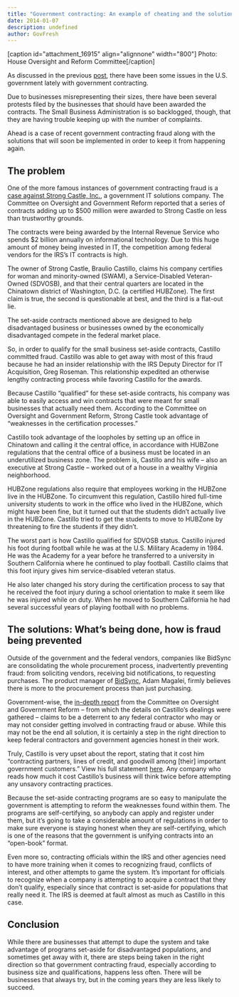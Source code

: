 ```yaml
---
title: "Government contracting: An example of cheating and the solutions"
date: 2014-01-07
description: undefined
author: GovFresh
---
```


[caption id="attachment_16915" align="alignnone" width="800"] Photo: House Oversight and Reform Committee[/caption]

As discussed in the previous <a href="http://govfresh.com/2013/12/government-contracting-business-size-implications-cheating/">post</a>, there have been some issues in the U.S. government lately with government contracting. 

Due to businesses misrepresenting their sizes, there have been several protests filed by the businesses that should have been awarded the contracts. The Small Business Administration is so backlogged, though, that they are having trouble keeping up with the number of complaints.

Ahead is a case of recent government contracting fraud along with the solutions that will soon be implemented in order to keep it from happening again.

<h2>The problem</h2>

One of the more famous instances of government contracting fraud is a <a href="http://www.bloomberg.com/news/2013-06-25/irs-contractor-ties-seen-as-influencing-500-million-in-awards.html">case against Strong Castle, Inc.</a>, a government IT solutions company. The Committee on Oversight and Government Reform reported that a series of contracts adding up to $500 million were awarded to Strong Castle on less than trustworthy grounds.

The contracts were being awarded by the Internal Revenue Service who spends $2 billion annually on informational technology. Due to this huge amount of money being invested in IT, the competition among federal vendors for the IRS’s IT contracts is high.

The owner of Strong Castle, Braulio Castillo, claims his company certifies for woman and minority-owned (SWAM), a Service-Disabled Veteran-Owned (SDVOSB), and that their central quarters are located in the Chinatown district of Washington, D.C. (a certified HUBZone). The first claim is true, the second is questionable at best, and the third is a flat-out lie.

The set-aside contracts mentioned above are designed to help disadvantaged business or businesses owned by the economically disadvantaged compete in the federal market place.

So, in order to qualify for the small business set-aside contracts, Castillo committed fraud. Castillo was able to get away with most of this fraud because he had an insider relationship with the IRS Deputy Director for IT Acquisition, Greg Roseman. This relationship expedited an otherwise lengthy contracting process while favoring Castillo for the awards.

Because Castillo “qualified” for these set-aside contracts, his company was able to easily access and win contracts that were meant for small businesses that actually need them. According to the Committee on Oversight and Government Reform, Strong Castle took advantage of “weaknesses in the certification processes.”

Castillo took advantage of the loopholes by setting up an office in Chinatown and calling it the central office, in accordance with HUBZone regulations that the central office of a business must be located in an underutilized business zone. The problem is, Castillo and his wife – also an executive at Strong Castle – worked out of a house in a wealthy Virginia neighborhood.

HUBZone regulations also require that employees working in the HUBZone live in the HUBZone. To circumvent this regulation, Castillo hired full-time university students to work in the office who lived in the HUBZone, which might have been fine, but it turned out that the students didn’t actually live in the HUBZone. Castillo tried to get the students to move to HUBZone by threatening to fire the students if they didn’t.

The worst part is how Castillo qualified for SDVOSB status. Castillo injured his foot during football while he was at the U.S. Military Academy in 1984. He was the Academy for a year before he transferred to a university in Southern California where he continued to play football. Castillo claims that this foot injury gives him service-disabled veteran status.

He also later changed his story during the certification process to say that he received the foot injury during a school orientation to make it seem like he was injured while on duty. When he moved to Southern California he had several successful years of playing football with no problems.

<h2>The solutions: What’s being done, how is fraud being prevented</h2>

Outside of the government and the federal vendors, companies like BidSync are consolidating the whole procurement process, inadvertently preventing fraud: from soliciting vendors, receiving bid notifications, to requesting purchases. The product manager of <a href="http://www.bidsync.com/company/about-us/">BidSync</a>, Adam Magalei, firmly believes there is more to the procurement process than just purchasing.

Government-wise, the <a href="http://oversight.house.gov/wp-content/uploads/2013/06/Strong-Castle-IRS-Final-Report.pdf">in-depth report</a> from the Committee on Oversight and Government Reform – from which the details on Castillo’s dealings were gathered – claims to be a deterrent to any federal contractor who may or may not consider getting involved in contracting fraud or abuse. While this may not be the end all solution, it is certainly a step in the right direction to keep federal contractors and government agencies honest in their work.

Truly, Castillo is very upset about the report, stating that it cost him “contracting partners, lines of credit, and goodwill among [their] important government customers.” View his full statement <a href="http://oversight.house.gov/wp-content/uploads/2013/06/Castillo-Testimony-Final.pdf">here</a>. Any company who reads how much it cost Castillo’s business will think twice before attempting any unsavory contracting practices.

Because the set-aside contracting programs are so easy to manipulate the government is attempting to reform the weaknesses found within them. The programs are self-certifying, so anybody can apply and register under them, but it’s going to take a considerable amount of regulations in order to make sure everyone is staying honest when they are self-certifying, which is one of the reasons that the government is unifying contracts into an “open-book” format.

Even more so, contracting officials within the IRS and other agencies need to have more training when it comes to recognizing fraud, conflicts of interest, and other attempts to game the system. It’s important for officials to recognize when a company is attempting to acquire a contract that they don’t qualify, especially since that contract is set-aside for populations that really need it. The IRS is deemed at fault almost as much as Castillo in this case.

<h2>Conclusion</h2>

While there are businesses that attempt to dupe the system and take advantage of programs set-aside for disadvantaged populations, and sometimes get away with it, there are steps being taken in the right direction so that government contracting fraud, especially according to business size and qualifications, happens less often. There will be businesses that always try, but in the coming years they are less likely to succeed.
